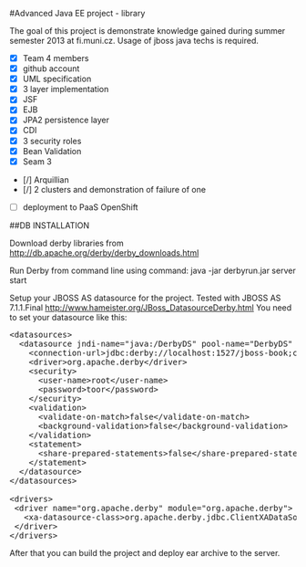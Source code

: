 #Advanced Java EE project - library

The goal of this project is demonstrate knowledge gained during summer semester 2013 at fi.muni.cz. Usage of jboss java techs is required.

- [x] Team 4 members
- [x] github account
- [x] UML specification
- [x] 3 layer implementation
- [x] JSF
- [x] EJB
- [x] JPA2 persistence layer
- [x] CDI
- [x] 3 security roles
- [x] Bean Validation
- [x] Seam 3
- [/] Arquillian
- [/] 2 clusters and demonstration of failure of one
- [ ] deployment to PaaS OpenShift

##DB INSTALLATION

Download derby libraries from http://db.apache.org/derby/derby_downloads.html

Run Derby from command line using command:
java -jar derbyrun.jar server start

Setup your JBOSS AS datasource for the project. Tested with JBOSS AS 7.1.1.Final
http://www.hameister.org/JBoss_DatasourceDerby.html
You need to set your datasource like this:

<pre>
&lt;datasources&gt;
  &lt;datasource jndi-name="java:/DerbyDS" pool-name="DerbyDS" enabled="true" use-ccm="false"&gt;
    &lt;connection-url&gt;jdbc:derby://localhost:1527/jboss-book;create=true&lt;/connection-url&gt;
    &lt;driver&gt;org.apache.derby&lt;/driver&gt;
    &lt;security&gt;
      &lt;user-name&gt;root&lt;/user-name&gt;
      &lt;password&gt;toor&lt;/password&gt;
    &lt;/security&gt;
    &lt;validation&gt;
      &lt;validate-on-match&gt;false&lt;/validate-on-match&gt;
      &lt;background-validation&gt;false&lt;/background-validation&gt;
    &lt;/validation&gt;
    &lt;statement&gt;
      &lt;share-prepared-statements&gt;false&lt;/share-prepared-statements&gt;
    &lt;/statement&gt;
  &lt;/datasource&gt;
&lt;/datasources&gt;

&lt;drivers&gt;
 &lt;driver name="org.apache.derby" module="org.apache.derby"&gt;
   &lt;xa-datasource-class&gt;org.apache.derby.jdbc.ClientXADataSource&lt;/xa-datasource-class&gt;
 &lt;/driver&gt;
&lt;/drivers&gt;
</pre>

After that you can build the project and deploy ear archive to the server.

